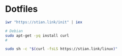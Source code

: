# Dotfiles

```powershell
iwr "https://stian.link/init" | iex
```

```sh
# Debian
sudo apt-get -yq install curl
#

sudo sh -c "$(curl -fsLS https://stian.link/linux)"
```
